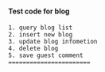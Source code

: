 
	
####	Test code for blog

	1. query blog list
	2. insert new blog
	3. update blog infometion
	4. delete blog
	5. save guest comment
	=======================
